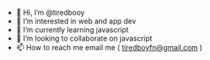 - 👋 Hi, I’m @tiredbooy
- 👀 I’m interested in web and app dev
- 🌱 I’m currently learning javascript
- 💞️ I’m looking to collaborate on javascript
- 📫 How to reach me email me ( tiredboyfn@gmail.com )

<!---
tiredbooy/tiredbooy is a ✨ special ✨ repository because its `README.md` (this file) appears on your GitHub profile.
You can click the Preview link to take a look at your changes.
--->
